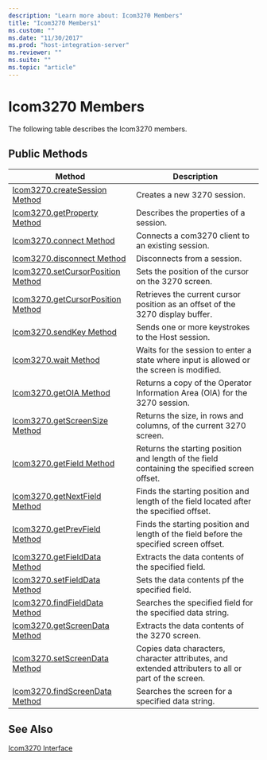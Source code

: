 ```yaml
---
description: "Learn more about: Icom3270 Members"
title: "Icom3270 Members1"
ms.custom: ""
ms.date: "11/30/2017"
ms.prod: "host-integration-server"
ms.reviewer: ""
ms.suite: ""
ms.topic: "article"
---
```

# Icom3270 Members
The following table describes the Icom3270 members.  
  
## Public Methods  
  
|Method|Description|  
|------------|-----------------|  
|[Icom3270.createSession Method](../core/icom3270-createsession-method2.md)|Creates a new 3270 session.|  
|[Icom3270.getProperty Method](../core/icom3270-getproperty-method2.md)|Describes the properties of a session.|  
|[Icom3270.connect Method](../core/icom3270-connect-method1.md)|Connects a com3270 client to an existing session.|  
|[Icom3270.disconnect Method](../core/icom3270-disconnect-method1.md)|Disconnects from a session.|  
|[Icom3270.setCursorPosition Method](../core/icom3270-setcursorposition-method2.md)|Sets the position of the cursor on the 3270 screen.|  
|[Icom3270.getCursorPosition Method](../core/icom3270-getcursorposition-method1.md)|Retrieves the current cursor position as an offset of the 3270 display buffer.|  
|[Icom3270.sendKey Method](../core/icom3270-sendkey-method1.md)|Sends one or more keystrokes to the Host session.|  
|[Icom3270.wait Method](../core/icom3270-wait-method1.md)|Waits for the session to enter a state where input is allowed or the screen is modified.|  
|[Icom3270.getOIA Method](../core/icom3270-getoia-method2.md)|Returns a copy of the Operator Information Area (OIA) for the 3270 session.|  
|[Icom3270.getScreenSize Method](../core/icom3270-getscreensize-method1.md)|Returns the size, in rows and columns, of the current 3270 screen.|  
|[Icom3270.getField Method](../core/icom3270-getfield-method1.md)|Returns the starting position and length of the field containing the specified screen offset.|  
|[Icom3270.getNextField Method](../core/icom3270-getnextfield-method1.md)|Finds the starting position and length of the field located after the specified offset.|  
|[Icom3270.getPrevField Method](../core/icom3270-getprevfield-method2.md)|Finds the starting position and length of the field before the specified screen offset.|  
|[Icom3270.getFieldData Method](../core/icom3270-getfielddata-method2.md)|Extracts the data contents of the specified field.|  
|[Icom3270.setFieldData Method](../core/icom3270-setfielddata-method2.md)|Sets the data contents pf the specified field.|  
|[Icom3270.findFieldData Method](../core/icom3270-findfielddata-method2.md)|Searches the specified field for the specified data string.|  
|[Icom3270.getScreenData Method](../core/icom3270-getscreendata-method1.md)|Extracts the data contents of the 3270 screen.|  
|[Icom3270.setScreenData Method](../core/icom3270-setscreendata-method1.md)|Copies data characters, character attributes, and extended attributers to all or part of the screen.|  
|[Icom3270.findScreenData Method](../core/icom3270-findscreendata-method2.md)|Searches the screen for a specified data string.|  
  
## See Also  
 [Icom3270 Interface](../core/icom3270-interface1.md)
